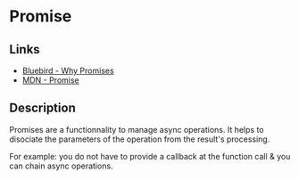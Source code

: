 # Promise

## Links

 * [Bluebird - Why Promises](http://bluebirdjs.com/docs/why-promises.html)
 * [MDN - Promise](https://developer.mozilla.org/en-US/docs/Web/JavaScript/Reference/Global_Objects/Promise)

## Description

Promises are a functionnality to manage async operations.
It helps to disociate the parameters of the operation from the result's processing.

For example: you do not have to provide a callback at the function call & you can chain async operations.

